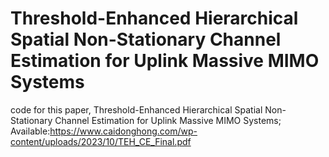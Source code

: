 # Threshold-Enhanced Hierarchical Spatial Non-Stationary Channel Estimation for Uplink Massive MIMO Systems
code for this paper, Threshold-Enhanced Hierarchical Spatial Non-Stationary Channel Estimation for Uplink Massive MIMO Systems; Available:https://www.caidonghong.com/wp-content/uploads/2023/10/TEH_CE_Final.pdf
